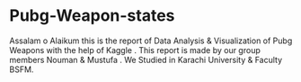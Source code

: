 # Pubg-Weapon-states
Assalam o Alaikum this is the report of Data Analysis &amp; Visualization of Pubg Weapons with the help of Kaggle . This report is made by our group members Nouman &amp; Mustufa . We Studied in Karachi University &amp; Faculty BSFM.  
